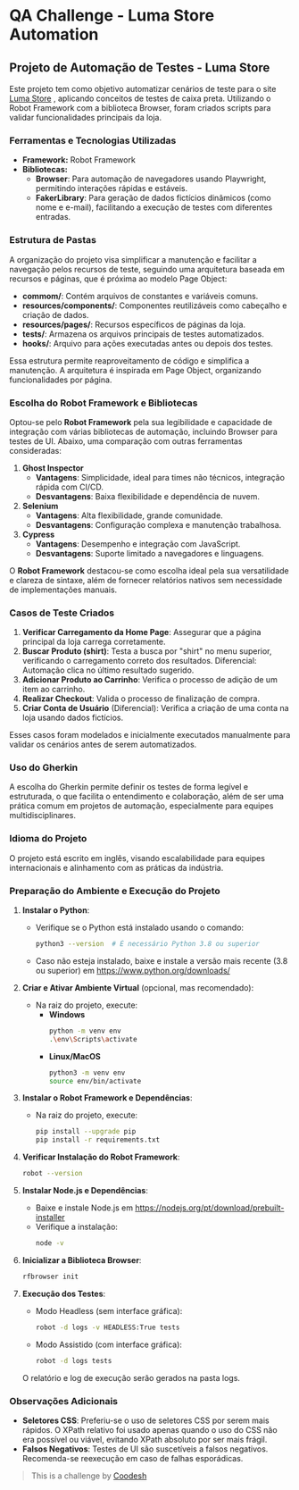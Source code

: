 
# QA Challenge - Luma Store Automation

## Projeto de Automação de Testes - Luma Store

Este projeto tem como objetivo automatizar cenários de teste para o site [Luma Store](https://magento.softwaretestingboard.com/)
, aplicando conceitos de testes de caixa preta. Utilizando o Robot Framework com a biblioteca Browser, foram criados scripts para validar funcionalidades principais da loja.

### Ferramentas e Tecnologias Utilizadas
- **Framework:** Robot Framework
- **Bibliotecas:**
  - **Browser**: Para automação de navegadores usando Playwright, permitindo interações rápidas e estáveis.
  - **FakerLibrary**: Para geração de dados fictícios dinâmicos (como nome e e-mail), facilitando a execução de testes com diferentes entradas.

### Estrutura de Pastas

A organização do projeto visa simplificar a manutenção e facilitar a navegação pelos recursos de teste, seguindo uma arquitetura baseada em recursos e páginas, que é próxima ao modelo Page Object:
- **commom/**: Contém arquivos de constantes e variáveis comuns.
- **resources/components/**: Componentes reutilizáveis como cabeçalho e criação de dados.
- **resources/pages/**: Recursos específicos de páginas da loja.
- **tests/**: Armazena os arquivos principais de testes automatizados.
- **hooks/**: Arquivo para ações executadas antes ou depois dos testes.

Essa estrutura permite reaproveitamento de código e simplifica a manutenção. A arquitetura é inspirada em Page Object, organizando funcionalidades por página.

### Escolha do Robot Framework e Bibliotecas

Optou-se pelo **Robot Framework** pela sua legibilidade e capacidade de integração com várias bibliotecas de automação, incluindo Browser para testes de UI. Abaixo, uma comparação com outras ferramentas consideradas:

1. **Ghost Inspector**
   - **Vantagens**: Simplicidade, ideal para times não técnicos, integração rápida com CI/CD.
   - **Desvantagens**: Baixa flexibilidade e dependência de nuvem.
2. **Selenium**
   - **Vantagens**: Alta flexibilidade, grande comunidade.
   - **Desvantagens**: Configuração complexa e manutenção trabalhosa.
3. **Cypress**
   - **Vantagens**: Desempenho e integração com JavaScript.
   - **Desvantagens**: Suporte limitado a navegadores e linguagens.

O **Robot Framework** destacou-se como escolha ideal pela sua versatilidade e clareza de sintaxe, além de fornecer relatórios nativos sem necessidade de implementações manuais.

### Casos de Teste Criados

1. **Verificar Carregamento da Home Page**: Assegurar que a página principal da loja carrega corretamente.
2. **Buscar Produto (shirt)**: Testa a busca por "shirt" no menu superior, verificando o carregamento correto dos resultados. Diferencial: Automação clica no último resultado sugerido.
3. **Adicionar Produto ao Carrinho**: Verifica o processo de adição de um item ao carrinho.
4. **Realizar Checkout**: Valida o processo de finalização de compra.
5. **Criar Conta de Usuário** (Diferencial): Verifica a criação de uma conta na loja usando dados fictícios.

Esses casos foram modelados e inicialmente executados manualmente para validar os cenários antes de serem automatizados.

### Uso do Gherkin

A escolha do Gherkin permite definir os testes de forma legível e estruturada, o que facilita o entendimento e colaboração, além de ser uma prática comum em projetos de automação, especialmente para equipes multidisciplinares.

### Idioma do Projeto

O projeto está escrito em inglês, visando escalabilidade para equipes internacionais e alinhamento com as práticas da indústria.

### Preparação do Ambiente e Execução do Projeto

1. **Instalar o Python**:
   - Verifique se o Python está instalado usando o comando:
     ```bash
     python3 --version  # É necessário Python 3.8 ou superior
     ```
   - Caso não esteja instalado, baixe e instale a versão mais recente (3.8 ou superior) em https://www.python.org/downloads/

2. **Criar e Ativar Ambiente Virtual** (opcional, mas recomendado):
   - Na raiz do projeto, execute:
     - **Windows**
       ```bash
       python -m venv env
       .\env\Scripts\activate
       ```
     - **Linux/MacOS**
       ```bash
       python3 -m venv env
       source env/bin/activate
       ```

3. **Instalar o Robot Framework e Dependências**:
   - Na raiz do projeto, execute:
     ```bash
     pip install --upgrade pip
     pip install -r requirements.txt
     ```

4. **Verificar Instalação do Robot Framework**:
   ```bash
   robot --version
   ```

5. **Instalar Node.js e Dependências**:
   - Baixe e instale Node.js em https://nodejs.org/pt/download/prebuilt-installer
   - Verifique a instalação:
     ```bash
     node -v
     ```

6. **Inicializar a Biblioteca Browser**:
   ```bash
   rfbrowser init
   ```
   
7. **Execução dos Testes**:
   - Modo Headless (sem interface gráfica):
     ```bash
     robot -d logs -v HEADLESS:True tests
     ```
   - Modo Assistido (com interface gráfica):
     ```bash
     robot -d logs tests
     ```
    O relatório e log de execução serão gerados na pasta logs.

### Observações Adicionais

- **Seletores CSS**: Preferiu-se o uso de seletores CSS por serem mais rápidos. O XPath relativo foi usado apenas quando o uso do CSS não era possível ou viável, evitando XPath absoluto por ser mais frágil.
- **Falsos Negativos**: Testes de UI são suscetíveis a falsos negativos. Recomenda-se reexecução em caso de falhas esporádicas.

>  This is a challenge by [Coodesh](https://coodesh.com/)